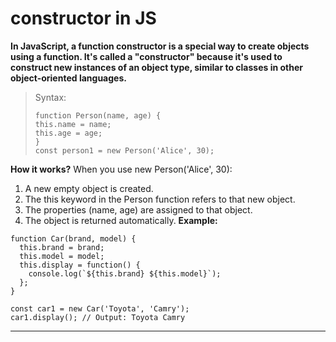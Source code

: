 # constructor in JS
**In JavaScript, a function constructor is a special way to create objects using a function. It's called a "constructor" because it's used to construct new instances of an object type, similar to classes in other object-oriented languages.**
>Syntax:
>```
>function Person(name, age) {
> this.name = name;
> this.age = age;
>}
>const person1 = new Person('Alice', 30);
>```
**How it works?**
When you use new Person('Alice', 30):
1. A new empty object is created.
2. The this keyword in the Person function refers to that new object.
3. The properties (name, age) are assigned to that object.
4. The object is returned automatically.
**Example:**
```
function Car(brand, model) {
  this.brand = brand;
  this.model = model;
  this.display = function() {
    console.log(`${this.brand} ${this.model}`);
  };
}

const car1 = new Car('Toyota', 'Camry');
car1.display(); // Output: Toyota Camry
```
---